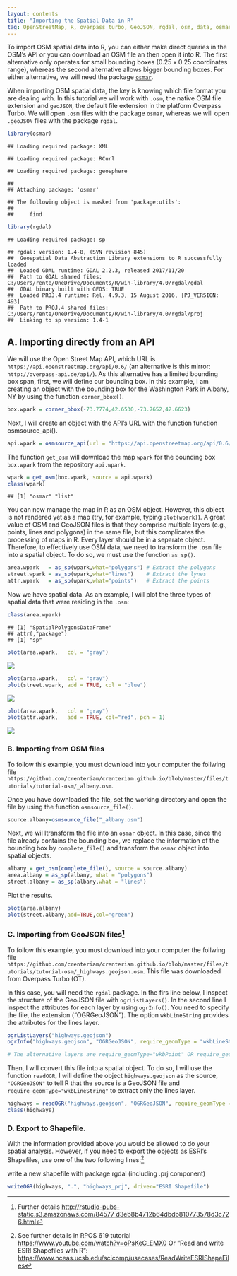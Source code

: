 ```yaml
---
layout: contents
title: "Importing the Spatial Data in R"
tag: OpenStreetMap, R, overpass turbo, GeoJSON, rgdal, osm, data, osmar, .osm, .geojson, download, import, load, packages
---
```


To import OSM spatial data into R, you can either make direct queries in
the OSM’s API or you can download an OSM file an then open it into R.
The first alternative only operates for small bounding boxes (0.25 x
0.25 coordinates range), whereas the second alternative allows bigger
bounding boxes. For either alternative, we will need the package
[`osmar`](https://cran.r-project.org/web/packages/osmar/osmar.pdf).

When importing OSM spatial data, the key is knowing which file format
you are dealing with. In this tutorial we will work with `.osm`, the
native OSM file extension and `geoJSON`, the default file extension in
the platform Overpass Turbo. We will open `.osm` files with the package
`osmar`, whereas we will open `.geoJSON` files with the package `rgdal`.

``` r
library(osmar)
```

    ## Loading required package: XML

    ## Loading required package: RCurl

    ## Loading required package: geosphere

    ##
    ## Attaching package: 'osmar'

    ## The following object is masked from 'package:utils':
    ##
    ##     find

``` r
library(rgdal)
```

    ## Loading required package: sp

    ## rgdal: version: 1.4-8, (SVN revision 845)
    ##  Geospatial Data Abstraction Library extensions to R successfully loaded
    ##  Loaded GDAL runtime: GDAL 2.2.3, released 2017/11/20
    ##  Path to GDAL shared files: C:/Users/rente/OneDrive/Documents/R/win-library/4.0/rgdal/gdal
    ##  GDAL binary built with GEOS: TRUE
    ##  Loaded PROJ.4 runtime: Rel. 4.9.3, 15 August 2016, [PJ_VERSION: 493]
    ##  Path to PROJ.4 shared files: C:/Users/rente/OneDrive/Documents/R/win-library/4.0/rgdal/proj
    ##  Linking to sp version: 1.4-1

A. Importing directly from an API
---------------------------------

We will use the Open Street Map API, which URL is
`https://api.openstreetmap.org/api/0.6/` (an alternative is this mirror:
`http://overpass-api.de/api/`). As this alternative has a limited
bounding box span, first, we will define our bounding box. In this
example, I am creating an object with the bounding box for the
Washington Park in Albany, NY by using the function `corner_bbox()`.

``` r
box.wpark = corner_bbox(-73.7774,42.6530,-73.7652,42.6623)
```

Next, I will create an object with the API’s URL with the function
function osmsource\_api().

``` r
api.wpark = osmsource_api(url = "https://api.openstreetmap.org/api/0.6/")
```

The function `get_osm` will download the map `wpark` for the bounding
box `box.wpark` from the repository `api.wpark`.

``` r
wpark = get_osm(box.wpark, source = api.wpark)
class(wpark)
```

    ## [1] "osmar" "list"

You can now manage the map in R as an OSM object. However, this object
is not rendered yet as a map (try, for example, typing `plot(wpark)`). A
great value of OSM and GeoJSON files is that they comprise multiple
layers (e.g., points, lines and polygons) in the same file, but this
complicates the processing of maps in R. Every layer should be in a
separate object. Therefore, to effectively use OSM data, we need to
transform the `.osm` file into a spatial object. To do so, we must use
the function `as_sp()`.

``` r
area.wpark   = as_sp(wpark,what="polygons") # Extract the polygons
street.wpark = as_sp(wpark,what="lines")    # Extract the lynes
attr.wpark   = as_sp(wpark,what="points")   # Extract the points
```

Now we have spatial data. As an example, I will plot the three types of
spatial data that were residing in the `.osm`:

``` r
class(area.wpark)
```

    ## [1] "SpatialPolygonsDataFrame"
    ## attr(,"package")
    ## [1] "sp"

``` r
plot(area.wpark,   col = "gray")
```

![](managing-data-osm-R_files/figure-markdown_github/unnamed-chunk-6-1.png)

``` r
plot(area.wpark,   col = "gray")
plot(street.wpark, add = TRUE, col = "blue")
```

![](managing-data-osm-R_files/figure-markdown_github/unnamed-chunk-7-1.png)

``` r
plot(area.wpark,   col = "gray")
plot(attr.wpark,   add = TRUE, col="red", pch = 1)
```

![](managing-data-osm-R_files/figure-markdown_github/unnamed-chunk-8-1.png)

### B. Importing from OSM files

To follow this example, you must download into your computer the
follwing file
`https://github.com/crenteriam/crenteriam.github.io/blob/master/files/tutorials/tutorial-osm/_albany.osm`.

Once you have downloaded the file, set the working directory and open
the file by using the function `osmsource_file()`.

``` r
source.albany=osmsource_file("_albany.osm")
```

Next, we wil ltransform the file into an `osmar` object. In this case,
since the file already contains the bounding box, we replace the
information of the bounding box by `complete_file()` and transform the
`osmar` object into spatial objects.

``` r
albany = get_osm(complete_file(), source = source.albany)
area.albany = as_sp(albany, what = "polygons")
street.albany = as_sp(albany,what = "lines")
```

Plot the results.

``` r
plot(area.albany)
plot(street.albany,add=TRUE,col="green")
```

### C. Importing from GeoJSON files[^7]

To follow this example, you must download into your computer the
follwing file
`https://github.com/crenteriam/crenteriam.github.io/blob/master/files/tutorials/tutorial-osm/_highways.geojson.osm`.
This file was downloaded from Overpass Turbo (OT).

In this case, you will need the `rgdal` package. In the firs line below,
I inspect the structure of the GeoJSON file with `ogrListLayers()`. In
the second line I inspect the attributes for each layer by using
`ogrInfo()`. You need to specify the file, the extension (“OGRGeoJSON”).
The option `wkbLineString` provides the attributes for the lines layer.

``` r
ogrListLayers("highways.geojson")
ogrInfo("highways.geojson", "OGRGeoJSON", require_geomType = "wkbLineString")

# The alternative layers are require_geomType="wkbPoint" OR require_geomType="wkbPolygon"
```

Then, I will convert this file into a spatial object. To do so, I will
use the function `readOGR`, I will define the object `highways.geojson`
as the source, `"OGRGeoJSON"` to tell R that the source is a GeoJSON
file and `require_geomType="wkbLineString"` to extract only the lines
layer.

``` r
highways = readOGR("highways.geojson", "OGRGeoJSON", require_geomType = "wkbLineString")
class(highways)
```

### D. Export to Shapefile.

With the information provided above you would be allowed to do your
spatial analysis. However, if you need to export the objects as ESRI’s
Shapefiles, use one of the two following lines:[^8]

write a new shapefile with package rgdal (including .prj component)

``` r
writeOGR(highways, ".", "highways_prj", driver="ESRI Shapefile")
```

[^7]: Further details
<a href="http://rstudio-pubs-static.s3.amazonaws.com/84577_d3eb8b4712b64dbdb810773578d3c726.html" class="uri">http://rstudio-pubs-static.s3.amazonaws.com/84577_d3eb8b4712b64dbdb810773578d3c726.html</a>
[^8]: See further details in RPOS 619 tutorial
<a href="https://www.youtube.com/watch?v=oPsKeC_EMX0" class="uri">https://www.youtube.com/watch?v=oPsKeC_EMX0</a>
Or “Read and write ESRI Shapefiles with R“:
<a href="https://www.nceas.ucsb.edu/scicomp/usecases/ReadWriteESRIShapeFiles" class="uri">https://www.nceas.ucsb.edu/scicomp/usecases/ReadWriteESRIShapeFiles</a>
